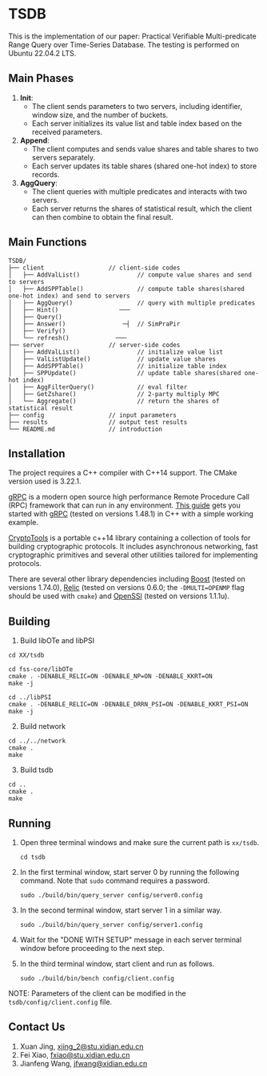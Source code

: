 # TSDB

This is the implementation of our paper: Practical Verifiable Multi-predicate Range Query over Time-Series Database. The testing is performed on Ubuntu 22.04.2 LTS. 

## Main Phases

1. **Init**: 
   - The client sends parameters to two servers, including identifier, window size, and the number of buckets. 
   - Each server initializes its value list and table index based on the received parameters.
2. **Append**: 
   - The client computes and sends value shares and table shares to two servers separately. 
   - Each server updates its table shares (shared one-hot index) to store records.
3. **AggQuery**: 
   - The client queries with multiple predicates and interacts with two servers. 
   - Each server returns the shares of statistical result, which the client can then combine to obtain the final result.

## Main Functions

```
TSDB/
├── client					// client-side codes
│	├── AddValList()				// compute value shares and send to servers
│	├── AddSPPTable()				// compute table shares(shared one-hot index) and send to servers
│	├── AggQuery()					// query with multiple predicates
│	├── Hint()				   ───	
│	├── Query()					 	
│	├── Answer()				─┤  // SimPraPir
│	├── Verify()				 
│	└── refresh()			  ───
├── server					// server-side codes
│	├── AddValList()				// initialize value list
│	├── ValListUpdate()				// update value shares
│	├── AddSPPTable()				// initialize table index
│	├── SPPUpdate()					// update table shares(shared one-hot index)
│	├── AggFilterQuery()			// eval filter
│	├── GetZshare()					// 2-party multiply MPC
│	└── Aggregate()					// return the shares of statistical result
├── config					// input parameters
├── results					// output test results
└── README.md				// introduction
```

## Installation

The project requires a C++ compiler with C++14 support. The CMake version used is 3.22.1. 

[gRPC](https://grpc.io/) is a modern open source high performance Remote Procedure Call (RPC) framework that can run in any environment. [This guide](https://grpc.io/docs/languages/cpp/quickstart/) gets you started with [gRPC](https://github.com/grpc/grpc) (tested on versions 1.48.1) in C++ with a simple working example.

[CryptoTools](https://github.com/ladnir/cryptoTools/tree/master) is a portable c++14 library containing a collection of tools for building cryptographic protocols. It includes asynchronous networking, fast cryptographic primitives and several other utilities tailored for implementing protocols.

There are several other library dependencies including [Boost](https://www.boost.org/) (tested on versions 1.74.0), [Relic](https://github.com/relic-toolkit/relic) (tested on versions 0.6.0; the `-DMULTI=OPENMP` flag should be used with `cmake`) and [OpenSSl](https://www.openssl.org/) (tested on versions 1.1.1u). 

## Building

1. Build libOTe and libPSI

```
cd XX/tsdb

cd fss-core/libOTe
cmake . -DENABLE_RELIC=ON -DENABLE_NP=ON -DENABLE_KKRT=ON
make -j

cd ../libPSI
cmake . -DENABLE_RELIC=ON -DENABLE_DRRN_PSI=ON -DENABLE_KKRT_PSI=ON
make -j
```

2. Build network

```
cd ../../network
cmake .
make
```

3. Build tsdb

```
cd ..
cmake .
make
```

## Running

1. Open three terminal windows and make sure the current path is `xx/tsdb`.

   ```
   cd tsdb
   ```

2. In the first terminal window, start server 0 by running the following command. Note that `sudo` command requires a password.

   ```
   sudo ./build/bin/query_server config/server0.config
   ```

3. In the second terminal window, start server 1 in a similar way.

   ```
   sudo ./build/bin/query_server config/server1.config
   ```

4. Wait for the "DONE WITH SETUP" message in each server terminal window before proceeding to the next step.

5. In the third terminal window, start client and run as follows.

   ```
   sudo ./build/bin/bench config/client.config
   ```

NOTE: Parameters of the client can be modified in the `tsdb/config/client.config` file.

## Contact Us

1. Xuan Jing, [xjing_2@stu.xidian.edu.cn](mailto:xjing_2@stu.xidian.edu.cn)
2. Fei Xiao, [fxiao@stu.xidian.edu.cn](mainto:fxiao@stu.xidian.edu.cn)
3. Jianfeng Wang, [jfwang@xidian.edu.cn](mailto:jfwang@xidian.edu.cn)

